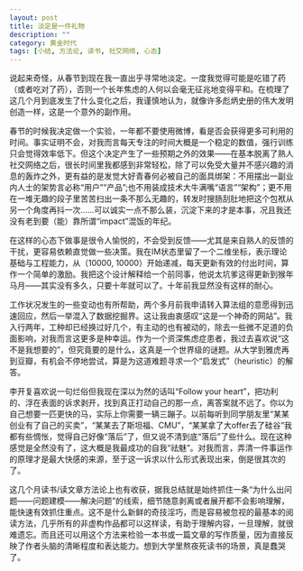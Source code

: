 ```yaml
---
layout: post
title: 淡定是一件礼物 
description: ""
category: 黄金时代 
tags: [小结, 方法论, 读书, 社交网络, 心态]
---
```


说起来奇怪，从春节到现在我一直出乎寻常地淡定。一度我觉得可能是吃错了药（或者吃对了药），否则一个长年焦虑的人何以会毫无征兆地变得平和。在梳理了这几个月到底发生了什么变化之后，我谨慎地认为，就像许多彪炳史册的伟大发明创造一样，这是一个意外的副作用。

春节的时候我决定做一个实验，一年都不要使用微博，看是否会获得更多可利用的时间。事实证明不会，对我而言每天专注的时间大概是一个稳定的数值，强行训练只会觉得效率低下。但这个决定产生了一些预期之外的效果——在基本脱离了熟人社交网络之后，很长时间里我都感到非常轻松，除了可以免受大量并不感兴趣的消息的轰炸之外，更有益的是发觉大好青春何必被自己的面具绑架：不用摆出一副业内人士的架势言必称“用户”“产品”;也不用装成技术大牛满嘴“语言”“架构”；更不用在一堆无趣的段子里苦苦扫出一条不那么无趣的，转发时搜肠刮肚地把这个包袱从另一个角度再抖一次……可以诚实一点不那么装，沉淀下来的才是本事，况且我还没有老到要（能）靠所谓“impact”混饭的年纪。

在这样的心态下做事是很令人愉悦的，不会受到反馈——尤其是来自熟人的反馈的干扰，更容易依赖直觉做一些决策。我在IM状态里留了一个二维坐标，表示理论基础与工程能力，从（10000, 10000）开始递减，每天更新有效的付出时间，算作一个简单的激励。我把这个设计解释给一个前同事，他说太坑爹这得更新到猴年马月——其实没有多久，只要十年就可以了。十年前我显然没有这样的耐心。

工作状况发生的一些变动也有所帮助，两个多月前我申请转入算法组的意愿得到迅速回应，然后一举混入了数据挖掘界。这让我由衷感叹“这是一个神奇的网站”。我入行两年，工种却已经换过好几个，有主动的也有被动的，除去一些微不足道的负面影响，对我而言这更多是种幸运。作为一个资深焦虑症患者，我过去喜欢说“这不是我想要的”，但究竟要的是什么，这真是一个世界级的谜题。从大学到雅虎再到豆瓣，有机会不停地尝试，算是为这道难题寻求一个“启发式”（heuristic）的解答。

李开复喜欢说一句烂俗但我现在深以为然的话叫“Follow your heart”，把功利的、浮在表面的诉求剥开，找到真正打动自己的那一点，离答案就不远了。你以为自己想要一匹更快的马，实际上你需要一辆三蹦子。以前每听到同学朋友里“某某创业有了自己的买卖”，“某某去了斯坦福、CMU”，“某某拿了大offer去了硅谷”我都有些惆怅，觉得自己好像“落后”了，但又说不清到底“落后”了些什么。现在这种感觉是全然没有了，这大概是我最成功的自我“祛魅”。对我而言，弄清一件事运作的原理才是最大快感的来源，至于这一诉求以什么形式表现出来，倒是很其次的了。

这几个月读书/读文章方法论上也有收获，据我总结就是始终抓住一条“为什么出问题——问题建模——解决问题”的线索，细节随意剥离或者展开都不会影响理解，能快速有效抓住重点。这不是什么新鲜的奇技淫巧，而是容易被忽视的最基本的阅读方法，几乎所有的非虚构作品都可以这样读，有助于理解内容，一旦理解，就很难遗忘。而且还可以用这个方法来检验一本书或一篇文章的写作质量，因为直接反映了作者头脑的清晰程度和表达能力。想到大学里熬夜死读书的场景，真是蠢哭了。

